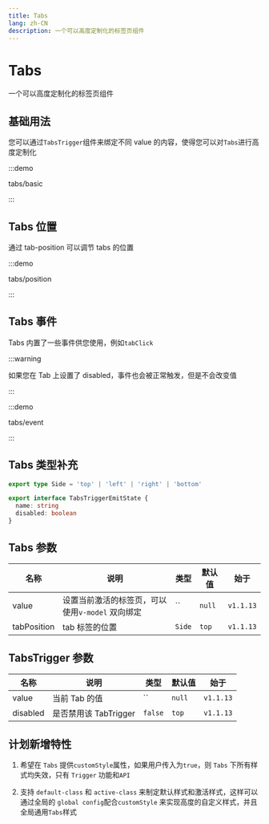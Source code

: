 ```yaml
---
title: Tabs
lang: zh-CN
description: 一个可以高度定制化的标签页组件
---
```


# Tabs

一个可以高度定制化的标签页组件

## 基础用法

您可以通过`TabsTrigger`组件来绑定不同 value 的内容，使得您可以对`Tabs`进行高度定制化

:::demo

tabs/basic

:::

## Tabs 位置

通过 tab-position 可以调节 tabs 的位置

:::demo

tabs/position

:::

## Tabs 事件

Tabs 内置了一些事件供您使用，例如`tabClick`

:::warning

如果您在 Tab 上设置了 disabled，事件也会被正常触发，但是不会改变值

:::

:::demo

tabs/event

:::

## Tabs 类型补充

```typescript
export type Side = 'top' | 'left' | 'right' | 'bottom'

export interface TabsTriggerEmitState {
  name: string
  disabled: boolean
}
```

## Tabs 参数

| 名称        | 说明                                             | 类型   | 默认值 | 始于      |
| ----------- | ------------------------------------------------ | ------ | ------ | --------- |
| value       | 设置当前激活的标签页，可以使用`v-model` 双向绑定 | ``     | `null` | `v1.1.13` |
| tabPosition | tab 标签的位置                                   | `Side` | `top`  | `v1.1.13` |

## TabsTrigger 参数

| 名称     | 说明                  | 类型    | 默认值 | 始于      |
| -------- | --------------------- | ------- | ------ | --------- |
| value    | 当前 Tab 的值         | ``      | `null` | `v1.1.13` |
| disabled | 是否禁用该 TabTrigger | `false` | `top`  | `v1.1.13` |

## 计划新增特性

1. 希望在 `Tabs` 提供`customStyle`属性，如果用户传入为`true`，则 `Tabs` 下所有样式均失效，只有 `Trigger` 功能和`API`

2. 支持 `default-class` 和 `active-class` 来制定默认样式和激活样式，这样可以通过全局的 `global config`配合`customStyle` 来实现高度的自定义样式，并且全局通用`Tabs`样式
